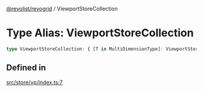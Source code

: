 [@revolist/revogrid](README.md) / ViewportStoreCollection

# Type Alias: ViewportStoreCollection

```ts
type ViewportStoreCollection: { [T in MultiDimensionType]: ViewportStore };
```

## Defined in

[src/store/vp/index.ts:7](https://github.com/revolist/revogrid/blob/8958a60bd3054871bb3d1706c4eb92c83a8c6b6c/src/store/vp/index.ts#L7)
